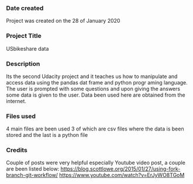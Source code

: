 ### Date created
Project was created on the 28 of January 2020

### Project Title
USbikeshare data

### Description
Its the second Udacity project and it teaches us how to manipulate and access data using the pandas dat frame and python progr
aming language. The user is prompted with some questions and upon giving the answers some data is given to the user.
Data been used here are obtained from the internet. 

### Files used
4 main files are been used 
3 of which are csv files where the data is been stored
and the last is a python file

### Credits
Couple of posts were very helpful especially  Youtube video post, a couple are been listed below:
https://blog.scottlowe.org/2015/01/27/using-fork-branch-git-workflow/
https://www.youtube.com/watch?v=ErJyWO8TGoM
